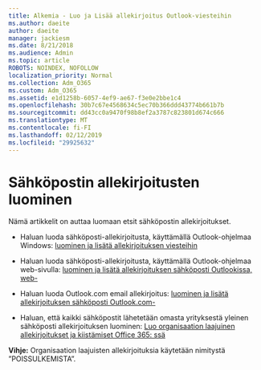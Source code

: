 ```yaml
---
title: Alkemia - Luo ja Lisää allekirjoitus Outlook-viesteihin
ms.author: daeite
author: daeite
manager: jackiesm
ms.date: 8/21/2018
ms.audience: Admin
ms.topic: article
ROBOTS: NOINDEX, NOFOLLOW
localization_priority: Normal
ms.collection: Adm_O365
ms.custom: Adm_O365
ms.assetid: e1d1258b-6057-4ef9-ae67-f3e0e2bbe1c4
ms.openlocfilehash: 30b7c67e4568634c5ec70b366ddd43774b661b7b
ms.sourcegitcommit: dd43cc0a9470f98b8ef2a3787c823801d674c666
ms.translationtype: MT
ms.contentlocale: fi-FI
ms.lasthandoff: 02/12/2019
ms.locfileid: "29925632"
---
```

# <a name="creating-email-signatures"></a>Sähköpostin allekirjoitusten luominen

Nämä artikkelit on auttaa luomaan etsit sähköpostin allekirjoitukset.
  
- Haluan luoda sähköposti-allekirjoitusta, käyttämällä Outlook-ohjelmaa Windows: [luominen ja lisätä allekirjoituksen viesteihin](https://support.office.com/article/8ee5d4f4-68fd-464a-a1c1-0e1c80bb27f2.aspx)
    
- Haluan luoda sähköposti-allekirjoitusta, käyttämällä Outlook-ohjelmaa web-sivulla: [luominen ja lisätä allekirjoituksen sähköposti Outlookissa, web-](https://support.office.com/article/5ff9dcfd-d3f1-447b-b2e9-39f91b074ea3.aspx)
    
- Haluan luoda Outlook.com email allekirjoitus: [luominen ja lisätä allekirjoituksen sähköposti Outlook.com-](https://support.office.com/article/776d9006-abdf-444e-b5b7-a61821dff034.aspx)
    
- Haluan, että kaikki sähköpostit lähetetään omasta yrityksestä yleinen sähköposti allekirjoituksen luominen: [Luo organisaation laajuinen allekirjoitukset ja kiistämiset Office 365: ssä](https://support.office.com/article/2d75860f-c527-4352-a7f6-73eba54c0c72.aspx)
    
 **Vihje:** Organisaation laajuisten allekirjoituksia käytetään nimitystä ”POISSULKEMISTA”. 
  

